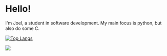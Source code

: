 # Hello!

I'm Joel, a student in software development.
My main focus is python, but also do some C.

[![Top Langs](https://github-readme-stats.vercel.app/api/top-langs/?username=JoelFrancisco)](https://github.com/JoelFrancisco/github-readme-stats)

[![](https://img.shields.io/badge/Joel_Francisco-blue?style=flat-square&labelColor=blue&logo=linkedin)](https://www.linkedin.com/in/joel-francisco-1430b61a8/)
